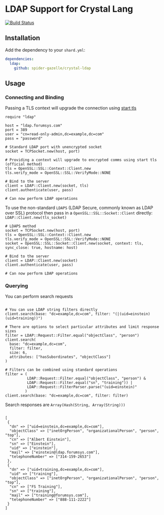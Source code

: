 # LDAP Support for Crystal Lang

[![Build Status](https://travis-ci.com/spider-gazelle/crystal-ldap.svg?branch=master)](https://travis-ci.com/github/spider-gazelle/crystal-ldap)

## Installation

Add the dependency to your `shard.yml`:

   ```yaml
   dependencies:
     ldap:
       github: spider-gazelle/crystal-ldap
   ```

## Usage

### Connecting and Binding

Passing a TLS context will upgrade the connection using [start tls](https://en.wikipedia.org/wiki/Lightweight_Directory_Access_Protocol#StartTLS)

```crystal
require "ldap"

host = "ldap.forumsys.com"
port = 389
user = "cn=read-only-admin,dc=example,dc=com"
pass = "password"

# Standard LDAP port with unencrypted socket
socket = TCPSocket.new(host, port)

# Providing a context will upgrade to encrypted comms using start tls (official method)
tls = OpenSSL::SSL::Context::Client.new
tls.verify_mode = OpenSSL::SSL::VerifyMode::NONE

# Bind to the server
client = LDAP::Client.new(socket, tls)
client.authenticate(user, pass)

# Can now perform LDAP operations
```

To use the non-standard `LDAPS` (LDAP Secure, commonly known as LDAP over SSL) protocol then pass in a `OpenSSL::SSL::Socket::Client` directly: `LDAP::Client.new(tls_socket)`

```crystal
# LDAPS method
socket = TCPSocket.new(host, port)
tls = OpenSSL::SSL::Context::Client.new
tls.verify_mode = OpenSSL::SSL::VerifyMode::NONE
socket = OpenSSL::SSL::Socket::Client.new(socket, context: tls, sync_close: true, hostname: host)

# Bind to the server
client = LDAP::Client.new(socket)
client.authenticate(user, pass)

# Can now perform LDAP operations
```


### Querying

You can perform search requests

```crystal

# You can use LDAP string filters directly
client.search(base: "dc=example,dc=com", filter: "(|(uid=einstein)(uid=training))")

# There are options to select particular attributes and limit response sizes
filter = LDAP::Request::Filter.equal("objectClass", "person")
client.search(
  base: "dc=example,dc=com",
  filter: filter,
  size: 6,
  attributes: ["hasSubordinates", "objectClass"]
)

# Filters can be combined using standard operations
filter = (
          LDAP::Request::Filter.equal("objectClass", "person") &
          LDAP::Request::Filter.equal("sn", "training")) |
          LDAP::Request::FilterParser.parse("(uid=einstein)"
         )
client.search(base: "dc=example,dc=com", filter: filter)

```

Search responses are `Array(Hash(String, Array(String)))`

```crystal

[
 {
  "dn" => ["uid=einstein,dc=example,dc=com"],
  "objectClass" => ["inetOrgPerson", "organizationalPerson", "person", "top"],
  "cn" => ["Albert Einstein"],
  "sn" => ["Einstein"],
  "uid" => ["einstein"],
  "mail" => ["einstein@ldap.forumsys.com"],
  "telephoneNumber" => ["314-159-2653"]
 },
 {
  "dn" => ["uid=training,dc=example,dc=com"],
  "uid" => ["training"],
  "objectClass" => ["inetOrgPerson", "organizationalPerson", "person", "top"],
  "cn" => ["FS Training"],
  "sn" => ["training"],
  "mail" => ["training@forumsys.com"],
  "telephoneNumber" => ["888-111-2222"]
 }
]

```
